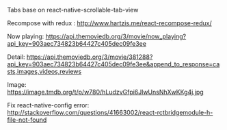 Tabs base on react-native-scrollable-tab-view

Recompose with redux : http://www.hartzis.me/react-recompose-redux/

Now playing: https://api.themoviedb.org/3/movie/now_playing?api_key=903aec734823b64427c405dec09fe3ee

Detail: https://api.themoviedb.org/3/movie/381288?api_key=903aec734823b64427c405dec09fe3ee&append_to_response=casts,images,videos,reviews


Image: https://image.tmdb.org/t/p/w780/hLudzvGfpi6JlwUnsNhXwKKg4j.jpg

Fix react-native-config error: http://stackoverflow.com/questions/41663002/react-rctbridgemodule-h-file-not-found

